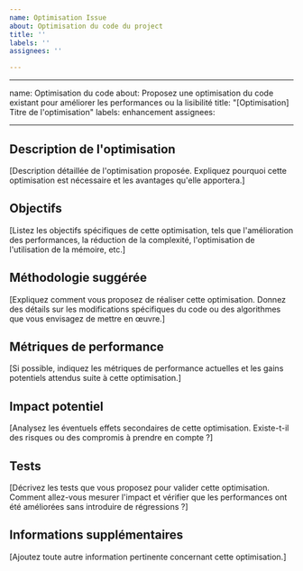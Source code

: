 ```yaml
---
name: Optimisation Issue
about: Optimisation du code du project
title: ''
labels: ''
assignees: ''

---
```


---
name: Optimisation du code
about: Proposez une optimisation du code existant pour améliorer les performances ou la lisibilité
title: "[Optimisation] Titre de l'optimisation"
labels: enhancement
assignees: 

---

## Description de l'optimisation

[Description détaillée de l'optimisation proposée. Expliquez pourquoi cette optimisation est nécessaire et les avantages qu'elle apportera.]

## Objectifs

[Listez les objectifs spécifiques de cette optimisation, tels que l'amélioration des performances, la réduction de la complexité, l'optimisation de l'utilisation de la mémoire, etc.]

## Méthodologie suggérée

[Expliquez comment vous proposez de réaliser cette optimisation. Donnez des détails sur les modifications spécifiques du code ou des algorithmes que vous envisagez de mettre en œuvre.]

## Métriques de performance

[Si possible, indiquez les métriques de performance actuelles et les gains potentiels attendus suite à cette optimisation.]

## Impact potentiel

[Analysez les éventuels effets secondaires de cette optimisation. Existe-t-il des risques ou des compromis à prendre en compte ?]

## Tests

[Décrivez les tests que vous proposez pour valider cette optimisation. Comment allez-vous mesurer l'impact et vérifier que les performances ont été améliorées sans introduire de régressions ?]

## Informations supplémentaires

[Ajoutez toute autre information pertinente concernant cette optimisation.]

